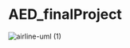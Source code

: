 # AED_finalProject
![airline-uml (1)](https://user-images.githubusercontent.com/66103633/206909992-77f84e11-3795-4c77-b5b9-229a7799ded6.png)
